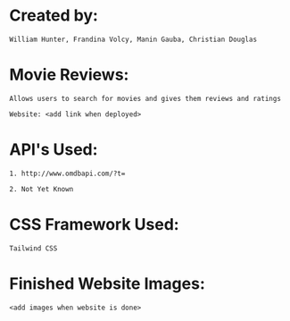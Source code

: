 # Created by: 
    William Hunter, Frandina Volcy, Manin Gauba, Christian Douglas

# Movie Reviews:

    Allows users to search for movies and gives them reviews and ratings 

    Website: <add link when deployed>

# API's Used:

    1. http://www.omdbapi.com/?t=

    2. Not Yet Known

# CSS Framework Used:

    Tailwind CSS

# Finished Website Images:
    <add images when website is done>